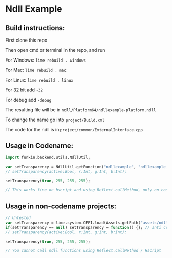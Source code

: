 # Ndll Example

## Build instructions:

First clone this repo

Then open cmd or terminal in the repo, and run

For Windows: `lime rebuild . windows`

For Mac: `lime rebuild . mac`

For Linux: `lime rebuild . linux`

For 32 bit add `-32`

For debug add `-debug`

The resulting file will be in `ndll/Platform64/ndllexample-platform.ndll`

To change the name go into `project/Build.xml`

The code for the ndll is in `project/common/ExternalInterface.cpp`

## Usage in Codename:

```hx
import funkin.backend.utils.NdllUtil;

var setTransparency = NdllUtil.getFunction("ndllexample", "ndllexample_set_windows_transparent", 4);
// setTransparency(active:Bool, r:Int, g:Int, b:Int);

setTransparency(true, 255, 255, 255);

// This works fine on hscript and using Reflect.callMethod, only on codename tho
```

## Usage in non-codename projects:

```hx
// Untested
var setTransparency = lime.system.CFFI.load(Assets.getPath("assets/ndlls/ndllexample.ndll"), "ndllexample_set_windows_transparent", 4);
if(setTransparency == null) setTransparency = function() {}; // anti crash
// setTransparency(active:Bool, r:Int, g:Int, b:Int);

setTransparency(true, 255, 255, 255);

// You cannot call ndll functions using Reflect.callMethod / Hscript
```
